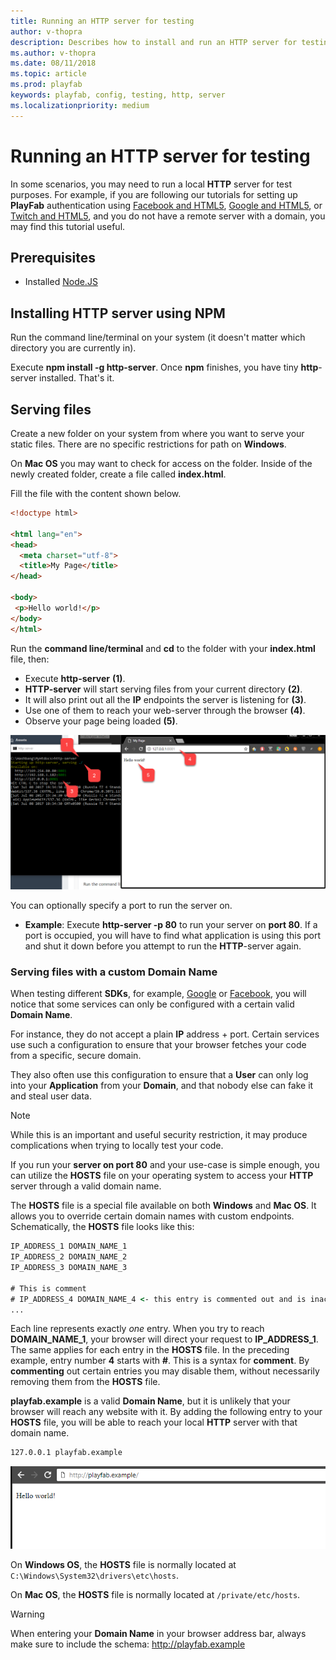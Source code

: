 ```yaml
---
title: Running an HTTP server for testing
author: v-thopra
description: Describes how to install and run an HTTP server for testing.
ms.author: v-thopra
ms.date: 08/11/2018
ms.topic: article
ms.prod: playfab
keywords: playfab, config, testing, http, server
ms.localizationpriority: medium
---
```


# Running an HTTP server for testing

In some scenarios, you may need to run a local **HTTP** server for test purposes. For example, if you are following our tutorials for setting up **PlayFab** authentication using [Facebook and HTML5](../../authentication/platform-specific-authentication/facebook-html5.md), [Google and HTML5](../../authentication/platform-specific-authentication/google-html5.md), or [Twitch and HTML5](../../authentication/platform-specific-authentication/twitch-html5.md), and you do not have a remote server with a domain, you may find this tutorial useful.

## Prerequisites

- Installed [Node.JS](https://nodejs.org/en/)

## Installing HTTP server using NPM

Run the command line/terminal on your system (it doesn't matter which directory you are currently in).

Execute **npm install -g http-server**. Once **npm** finishes, you have tiny **http**-server installed. That's it.

## Serving files

Create a new folder on your system from where you want to serve your static files. There are no specific restrictions for path on **Windows**.

On **Mac OS** you may want to check for access on the folder. Inside of the newly created folder, create a file called **index.html**.

Fill the file with the content shown below.

```html
<!doctype html>

<html lang="en">
<head>
  <meta charset="utf-8">
  <title>My Page</title>
</head>

<body>
 <p>Hello world!</p>
</body>
</html>
```

Run the **command line/terminal** and **cd** to the folder with your **index.html** file, then:

- Execute **http-server** **(1)**.
- **HTTP-server** will start serving files from your current directory **(2)**.
- It will also print out all the **IP** endpoints the server is listening for **(3)**. 
- Use one of them to reach your web-server through the browser **(4)**.
- Observe your page being loaded **(5)**.

![Serving files with the http-server command](media/tutorials/serving-files-with-http-server.png)  

You can optionally specify a port to run the server on.

- **Example**: Execute **http-server -p 80** to run your server on **port 80**. If a port is occupied, you will have to find what application is using this port and shut it down before you attempt to run the **HTTP**-server again.

### Serving files with a custom Domain Name

When testing different **SDKs**, for example, [Google](../../authentication/platform-specific-authentication/google-html5.md) or [Facebook](../../authentication/platform-specific-authentication/facebook-html5.md), you will notice that some services can only be configured with a certain valid **Domain Name**.

For instance, they do not accept a plain **IP** address + port. Certain services use such a configuration to ensure that your browser fetches your code from a specific, secure domain. 

They also often use this configuration to ensure that a **User** can only log into your **Application** from your **Domain**, and that nobody else can fake it and steal user data. 

> [!NOTE]
> While this is an important and useful security restriction, it may produce complications when trying to locally test your code.

If you run your **server on port 80** and your use-case is simple enough, you can utilize the **HOSTS** file on your operating system to access your **HTTP** server through a valid domain name.

The **HOSTS** file is a special file available on both **Windows** and **Mac OS**. It allows you to override certain domain names with custom endpoints. Schematically, the **HOSTS** file looks like this:

```cmd
IP_ADDRESS_1 DOMAIN_NAME_1
IP_ADDRESS_2 DOMAIN_NAME_2
IP_ADDRESS_3 DOMAIN_NAME_3

# This is comment 
# IP_ADDRESS_4 DOMAIN_NAME_4 <- this entry is commented out and is inactive
...
```

Each line represents exactly *one* entry. When you try to reach **DOMAIN_NAME_1**, your browser will direct your request to **IP_ADDRESS_1**. The same applies for each entry in the **HOSTS** file. In the preceding example, entry number **4** starts with **#**. This is a syntax for **comment**. By **commenting** out certain entries you may disable them, without necessarily removing them from the **HOSTS** file.

**playfab.example** is a valid **Domain Name**, but it is unlikely that your browser will reach any website with it. By adding the following entry to your **HOSTS** file, you will be able to reach your local **HTTP** server with that domain name.

```cmd
127.0.0.1 playfab.example
```

![HTTP server - Hello World](media/tutorials/http-server-hello-world.png)  

On **Windows OS**, the **HOSTS** file is normally located at `C:\Windows\System32\drivers\etc\hosts`.

On **Mac OS**, the **HOSTS** file is normally located at `/private/etc/hosts`.

> [!WARNING]
> When entering your **Domain Name** in your browser address bar, always make sure to include the schema: http://playfab.example
